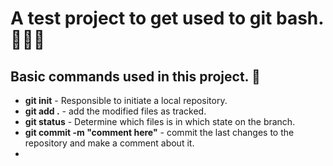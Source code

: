 # A test project to get used to git bash.👩🏻‍🚀

## Basic commands used in this project. 🚧

* **git init** - Responsible to initiate a local repository.
* **git add .** - add the modified files as tracked.
* **git status** - Determine which files is in which state on the branch. 
* **git commit -m "comment here"** - commit the last changes to the repository and make a comment about it.
* 